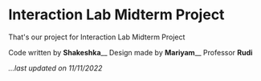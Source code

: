 # Interaction Lab Midterm Project
That's our project for Interaction Lab Midterm Project

  Code written by **Shakeshka**__
  Design made by **Mariyam**__
  Professor **Rudi**

*...last updated on 11/11/2022*

